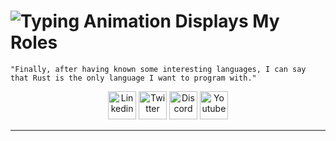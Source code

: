 # ![Typing Animation Displays My Roles](https://readme-typing-svg.herokuapp.com?color=%503385ff&lines=Hey+I'm+Felix+Figueroa;Welcome+to+my+Github+profile.!;)
      
    "Finally, after having known some interesting languages, I can say that Rust is the only language I want to program with."
    
<p align="center">
<a href="https://www.linkedin.com/in/felix-manuel-figueroa-3b91551b/"><img alt="Linkedin" width="45px" src="https://img.icons8.com/ios/50/linkedin.png"/></a>
<a href="https://twitter.com/FelixM_Figueroa"><img alt="Twitter" width="45px" src="https://img.icons8.com/stickers/45/000000/twitter.png"/></a>
<img alt="Discord" width="45px" src="https://img.icons8.com/stickers/100/000000/discord.png"/>
<a href="https://www.youtube.com/channel/UCl51r-34GpQtP6WpqAR844Q"><img alt="Youtube" width="45px" src="https://img.icons8.com/stickers/45/000000/youtube-play.png"/></a>
</p>
<hr/> 

